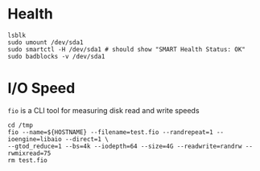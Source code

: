 # Health

```
lsblk
sudo umount /dev/sda1
sudo smartctl -H /dev/sda1 # should show "SMART Health Status: OK"
sudo badblocks -v /dev/sda1
```

# I/O Speed

`fio` is a CLI tool for measuring disk read and write speeds

```
cd /tmp
fio --name=${HOSTNAME} --filename=test.fio --randrepeat=1 --ioengine=libaio --direct=1 \
--gtod_reduce=1 --bs=4k --iodepth=64 --size=4G --readwrite=randrw --rwmixread=75
rm test.fio
```
